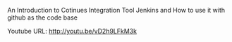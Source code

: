 An Introduction to Cotinues Integration Tool Jenkins and How to use it with github as the code base

Youtube URL: http://youtu.be/vD2h9LFkM3k
